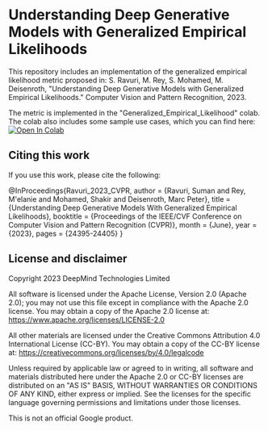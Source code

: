 # Understanding Deep Generative Models with Generalized Empirical Likelihoods

This repository includes an implementation of the generalized empirical
likelihood metric proposed in:
S. Ravuri, M. Rey, S. Mohamed, M. Deisenroth, "Understanding Deep Generative
Models with Generalized Empirical Likelihoods." Computer Vision and Pattern
Recognition, 2023.

The metric is implemented in the "Generalized_Empirical_Likelihood" colab.
The colab also includes some sample use cases, which you can find here: [![Open In Colab](https://colab.research.google.com/assets/colab-badge.svg)](https://colab.sandbox.google.com/github/deepmind/understanding_deep_generative_models_with_generalized_empirical_likelihood/blob/main/python/Generalized_Empirical_Likelihood.ipynb)

## Citing this work

If you use this work, please cite the following:

@InProceedings{Ravuri_2023_CVPR,
    author    = {Ravuri, Suman and Rey, M\'elanie and Mohamed, Shakir and Deisenroth, Marc Peter},
    title     = {Understanding Deep Generative Models With Generalized Empirical Likelihoods},
    booktitle = {Proceedings of the IEEE/CVF Conference on Computer Vision and Pattern Recognition (CVPR)},
    month     = {June},
    year      = {2023},
    pages     = {24395-24405}
}

## License and disclaimer

Copyright 2023 DeepMind Technologies Limited

All software is licensed under the Apache License, Version 2.0 (Apache 2.0);
you may not use this file except in compliance with the Apache 2.0 license.
You may obtain a copy of the Apache 2.0 license at:
https://www.apache.org/licenses/LICENSE-2.0

All other materials are licensed under the Creative Commons Attribution 4.0
International License (CC-BY). You may obtain a copy of the CC-BY license at:
https://creativecommons.org/licenses/by/4.0/legalcode

Unless required by applicable law or agreed to in writing, all software and
materials distributed here under the Apache 2.0 or CC-BY licenses are
distributed on an "AS IS" BASIS, WITHOUT WARRANTIES OR CONDITIONS OF ANY KIND,
either express or implied. See the licenses for the specific language governing
permissions and limitations under those licenses.

This is not an official Google product.
